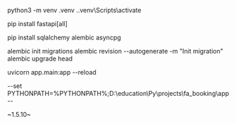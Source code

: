 python3 -m venv .venv
.\.venv\Scripts\activate

[//]: # (422 - validation error)
[//]: # (pip install fastapi uvicorn)
pip install fastapi[all]

pip install sqlalchemy alembic asyncpg

alembic init migrations
alembic revision --autogenerate -m "Init migration"
alembic upgrade head  

uvicorn app.main:app --reload


--set PYTHONPATH=%PYTHONPATH%;D:\education\Py\projects\fa_booking\app--



~1.5.10~
